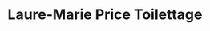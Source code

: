 ---
title: "Laure-Marie Price Toilettage"
url: /vaudreuil-dorion/laure-marie-price-toilettage/
shop: Tiersalon
---